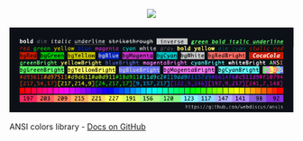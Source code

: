 <p align="center">
  <a href="https://github.com/webdiscus/ansis">
    <img width="323" src="https://github.com/webdiscus/ansis/raw/master/docs/img/logo.png"><br>
  </a>
</p>

![](https://github.com/webdiscus/ansis/raw/master/docs/img/ansis-demo.png)

ANSI colors library - [Docs on GitHub](https://github.com/webdiscus/ansis)
